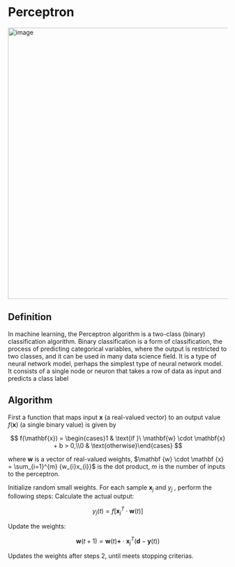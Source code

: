 # Perceptron
<img width="622" alt="image" src="https://user-images.githubusercontent.com/119746917/205461265-fdf4a6f5-5a61-4441-b77a-624767a7f46d.png">

## Definition
In machine learning, the Perceptron algorithm is a two-class (binary) classification algorithm. 
Binary classification is a form of classification, the process of predicting categorical variables, 
where the output is restricted to two classes, and it can be used in many data science field. 
It is a type of neural network model, perhaps the simplest type of neural network model. 
It consists of a single node or neuron that takes a row of data as input and predicts a class label

## Algorithm 
First a function that maps input $\mathbf {x}$ (a real-valued vector) to an output value $f(\mathbf {x} )$ (a single binary value) is given by


$$ f(\mathbf{x}) = \begin{cases}1 & \text{if }\ \mathbf{w} \cdot \mathbf{x} + b > 0,\\0 & \text{otherwise}\end{cases} $$


where $\mathbf {w}$ is a vector of real-valued weights, $\mathbf {w} \cdot \mathbf {x} = \sum_{i=1}^{m} {w_{i}x_{i}}$ is the dot product, $m$ is the number of inputs to the perceptron.


Initialize random small weights.
For each sample $\mathbf{x}_j$ and $y_j$ , perform the following steps:
Calculate the actual output:


$$ y_j(t) = f[\mathbf{x}_j^T\cdot\mathbf{w}(t)] $$


Update the weights:


$$ \mathbf{w}(t+1) = \mathbf{w}(t) \boldsymbol{+} \cdot \mathbf{x}_j^T(\mathbf{d} - \mathbf{y}(t)) $$


Updates the weights after steps 2, until meets stopping criterias.
